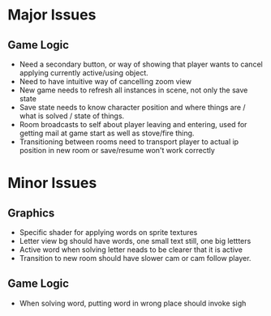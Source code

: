 Major Issues
============

Game Logic
----------

* Need a secondary button, or way of showing that player wants to cancel applying currently active/using object.
* Need to have intuitive way of cancelling zoom view
* New game needs to refresh all instances in scene, not only the save state
* Save state needs to know character position and where things are / what is solved / state of things.
* Room broadcasts to self about player leaving and entering, used for getting mail at game start as well as stove/fire thing.
* Transitioning between rooms need to transport player to actual ip position in new room or save/resume won't work correctly

Minor Issues
============

Graphics
--------

* Specific shader for applying words on sprite textures
* Letter view bg should have words, one small text still, one big lettters
* Active word when solving letter neads to be clearer that it is active
* Transition to new room should have slower cam or cam follow player.

Game Logic
----------

* When solving word, putting word in wrong place should invoke sigh
